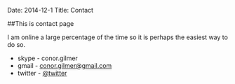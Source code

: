 Date: 2014-12-1
Title: Contact

##This is contact page

I am online a large percentage of the time so it is perhaps the easiest way to do so.

* skype - conor.gilmer
* gmail - <conor.gilmer@gmail.com>
* twitter - [@twitter](http://www.twitter.com/conorgilmer)
